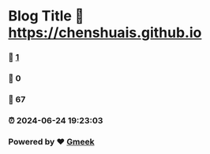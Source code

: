 # Blog Title :link: https://chenshuais.github.io 
### :page_facing_up: [1](https://chenshuais.github.io/tag.html) 
### :speech_balloon: 0 
### :hibiscus: 67 
### :alarm_clock: 2024-06-24 19:23:03 
### Powered by :heart: [Gmeek](https://github.com/Meekdai/Gmeek)
